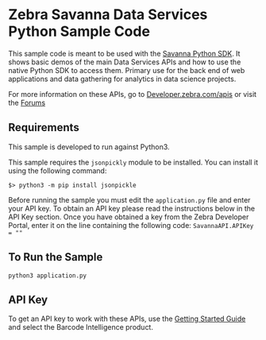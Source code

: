 Zebra Savanna Data Services Python Sample Code
==============================================

This sample code is meant to be used with the [Savanna Python SDK](https://github.com/Zebra/Savanna-Python-SDK).  It shows basic demos of the main Data Services APIs and how to use the native Python SDK to access them.  Primary use for the back end of web applications and data gathering for analytics in data science projects.

For more information on these APIs, go to [Developer.zebra.com/apis](https://developer.zebra.com/apis) or visit the [Forums](https://developer.zebra.com/forum/search?keys=&field_zebra_curated_tags_tid%5B%5D=273)



Requirements
--------

This sample is developed to run against Python3.

This sample requires the `jsonpickly` module to be installed. You can install it using the following command:
```
$> python3 -m pip install jsonpickle
```

Before running the sample you must edit the `application.py` file and enter your API key. To obtain an API key please read the instructions below in the API Key section. Once you have obtained a key from the Zebra Developer Portal, enter it on the line containing the following code: `SavannaAPI.APIKey = ""`



To Run the Sample
--------
```
python3 application.py
```




API Key
--------

To get an API key to work with these APIs, use the [Getting Started Guide](https://developer.zebra.com/gsg) and select the Barcode Intelligence product.  
